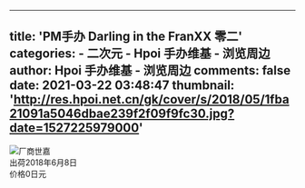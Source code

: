 
---
title: 'PM手办 Darling in the FranXX 零二'
categories: 
    - 二次元
    - Hpoi 手办维基 - 浏览周边
author: Hpoi 手办维基 - 浏览周边
comments: false
date: 2021-03-22 03:48:47
thumbnail: 'http://res.hpoi.net.cn/gk/cover/s/2018/05/1fba21091a5046dbae239f2f09f9fc30.jpg?date=1527225979000'
---

<div>   
<img src="http://res.hpoi.net.cn/gk/cover/s/2018/05/1fba21091a5046dbae239f2f09f9fc30.jpg?date=1527225979000" referrerpolicy="no-referrer">厂商世嘉<br>出荷2018年6月8日<br>价格0日元  
</div>
            